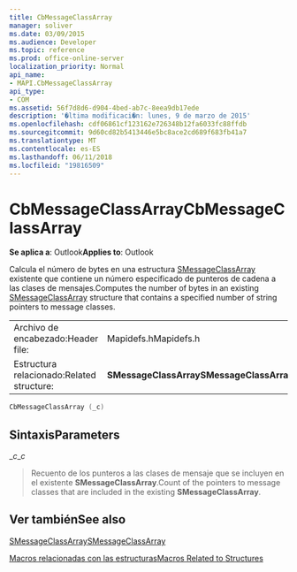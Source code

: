 ```yaml
---
title: CbMessageClassArray
manager: soliver
ms.date: 03/09/2015
ms.audience: Developer
ms.topic: reference
ms.prod: office-online-server
localization_priority: Normal
api_name:
- MAPI.CbMessageClassArray
api_type:
- COM
ms.assetid: 56f7d8d6-d904-4bed-ab7c-8eea9db17ede
description: '�ltima modificaci�n: lunes, 9 de marzo de 2015'
ms.openlocfilehash: cdf06861cf123162e726348b12fa6033fc88ffdb
ms.sourcegitcommit: 9d60cd82b5413446e5bc8ace2cd689f683fb41a7
ms.translationtype: MT
ms.contentlocale: es-ES
ms.lasthandoff: 06/11/2018
ms.locfileid: "19816509"
---
```

# <a name="cbmessageclassarray"></a><span data-ttu-id="d884d-103">CbMessageClassArray</span><span class="sxs-lookup"><span data-stu-id="d884d-103">CbMessageClassArray</span></span>

  
  
<span data-ttu-id="d884d-104">**Se aplica a**: Outlook</span><span class="sxs-lookup"><span data-stu-id="d884d-104">**Applies to**: Outlook</span></span> 
  
<span data-ttu-id="d884d-105">Calcula el número de bytes en una estructura [SMessageClassArray](smessageclassarray.md) existente que contiene un número especificado de punteros de cadena a las clases de mensajes.</span><span class="sxs-lookup"><span data-stu-id="d884d-105">Computes the number of bytes in an existing [SMessageClassArray](smessageclassarray.md) structure that contains a specified number of string pointers to message classes.</span></span> 
  
|||
|:-----|:-----|
|<span data-ttu-id="d884d-106">Archivo de encabezado:</span><span class="sxs-lookup"><span data-stu-id="d884d-106">Header file:</span></span>  <br/> |<span data-ttu-id="d884d-107">Mapidefs.h</span><span class="sxs-lookup"><span data-stu-id="d884d-107">Mapidefs.h</span></span>  <br/> |
|<span data-ttu-id="d884d-108">Estructura relacionado:</span><span class="sxs-lookup"><span data-stu-id="d884d-108">Related structure:</span></span>  <br/> |<span data-ttu-id="d884d-109">**SMessageClassArray**</span><span class="sxs-lookup"><span data-stu-id="d884d-109">**SMessageClassArray**</span></span> <br/> |
   
```cpp
CbMessageClassArray (_c)
```

## <a name="parameters"></a><span data-ttu-id="d884d-110">Sintaxis</span><span class="sxs-lookup"><span data-stu-id="d884d-110">Parameters</span></span>

 <span data-ttu-id="d884d-111">__c_</span><span class="sxs-lookup"><span data-stu-id="d884d-111">__c_</span></span>
  
> <span data-ttu-id="d884d-112">Recuento de los punteros a las clases de mensaje que se incluyen en el existente **SMessageClassArray**.</span><span class="sxs-lookup"><span data-stu-id="d884d-112">Count of the pointers to message classes that are included in the existing **SMessageClassArray**.</span></span>
    
## <a name="see-also"></a><span data-ttu-id="d884d-113">Ver también</span><span class="sxs-lookup"><span data-stu-id="d884d-113">See also</span></span>



[<span data-ttu-id="d884d-114">SMessageClassArray</span><span class="sxs-lookup"><span data-stu-id="d884d-114">SMessageClassArray</span></span>](smessageclassarray.md)


[<span data-ttu-id="d884d-115">Macros relacionadas con las estructuras</span><span class="sxs-lookup"><span data-stu-id="d884d-115">Macros Related to Structures</span></span>](macros-related-to-structures.md)

